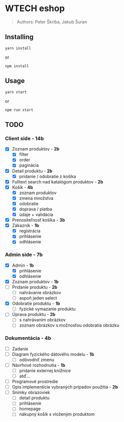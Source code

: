 # WTECH eshop

> Authors: Peter Škríba, Jakub Šuran

## Installing

```console
yarn install
```

or

```console
npm install
```

## Usage

```console
yarn start
```

or

```console
npm run start
```

## TODO

### Client side - 14b

- [x] Zoznam produktov - **2b**
  - [x] filter
  - [x] order
  - [x] paginácia
- [x] Detail produktu - **2b**
  - [x] pridanie / odobratie z košíka
- [x] Fulltext search nad katalógom produktov - **2b**
- [x] Košík - **4b**
  - [x] zoznam produktov
  - [x] zmena množstva
  - [x] odobratie
  - [x] doprava / platba
  - [x] údaje + validácia
- [x] Prenositeľnosť košíka - **3b**
- [x] Zákazník - **1b**
  - [x] registrácia
  - [x] prihlásenie
  - [x] odhlásenie

### Admin side - 7b

- [x] Admin - **1b**
  - [x] prihlásenie
  - [x] odhlásenie
- [x] Zoznam produktov - **1b**
- [ ] Pridanie produktu - **2b**
  - [ ] nahrávanie obrázkov
  - [ ] aspoň jeden select
- [x] Odobratie produktu - **1b**
  - [ ] fyzické vymazanie produktu
- [ ] Úprava produktu - **2b**
  - [ ] s nahrávaním obrázkov
  - [ ] zoznam obrázkov s možnosťou odobratia obrázku

### Dokumentácia - 4b

- [ ] Zadanie
- [ ] Diagram fyzického dátového modelu - **1b**
  - [ ] odôvodniť zmenu
- [ ] Návrhové rozhodnutia - **1b**
  - [ ] pridanie externej knižnice
  - [ ] atď...
- [ ] Programové prostredie
- [ ] Opis implementície vybraných prípadov použitia - **2b**
- [ ] Snímky obrazoviek
  - [ ] detail produktu
  - [ ] prihlásenie
  - [ ] homepage
  - [ ] nákupný košík s vloženým produktom

